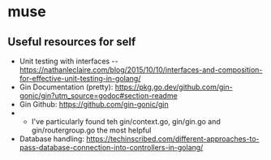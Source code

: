 # muse
## Useful resources for self
* Unit testing with interfaces -- https://nathanleclaire.com/blog/2015/10/10/interfaces-and-composition-for-effective-unit-testing-in-golang/
* Gin Documentation (pretty): https://pkg.go.dev/github.com/gin-gonic/gin?utm_source=godoc#section-readme
* Gin Github: https://github.com/gin-gonic/gin
* * I've particularly found teh gin/context.go, gin/gin.go and gin/routergroup.go the most helpful
* Database handling: https://techinscribed.com/different-approaches-to-pass-database-connection-into-controllers-in-golang/

